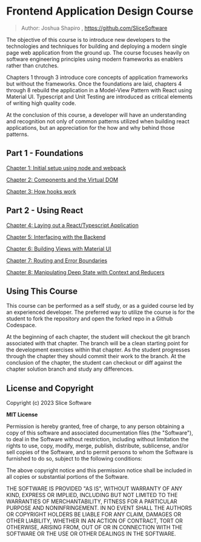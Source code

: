 # Frontend Application Design Course

> Author: Joshua Shapiro , https://github.com/SliceSoftware

The objective of this course is to introduce new developers to the technologies and techniques for building and 
deploying a modern single page web application from the ground up.  The course focuses heavily on software engineering 
principles using modern frameworks as enablers rather than crutches.  

Chapters 1 through 3 introduce core concepts of application frameworks but without the frameworks. Once the foundations are laid, chapters 4 through 8 
rebuild the application in a Model-View Pattern with React using Material UI. Typescript and Unit Testing are introduced as critical elements of writing 
high quality code. 

At the conclusion of this course, a developer will have an understanding and recognition not only of common patterns utilized when building react 
applications, but an appreciation for the how and why behind those patterns.  

## Part 1 - Foundations
[Chapter 1: Initial setup using node and webpack](chapter1/README.md)

[Chapter 2: Components and the Virtual DOM](chapter2/README.md)

[Chapter 3: How hooks work](chapter3/README.md)

## Part 2 - Using React
[Chapter 4: Laying out a React/Typescript Application](chapter4/README.md)

[Chapter 5: Interfacing with the Backend](chapter5/README.md)

[Chapter 6: Building Views with Material UI](chapter6/README.md)

[Chapter 7: Routing and Error Boundaries](chapter8/README.md)

[Chapter 8: Manipulating Deep State with Context and Reducers ](chapter9/README.md)



## Using This Course

This course can be performed as a self study, or as a guided course led by an
experienced developer.  The preferred way to utilize the course is for the student
to fork the repository and open the forked repo in a Github Codespace.  

At the beginning of each chapter, the student will checkout the git branch associated
with that chapter.  The branch will be a clean starting point for the development
exercises within that chapter.  As the student progresses through the chapter they 
should commit their work to the branch.  At the conclusion of the chapter, the 
student can checkout or diff against the chapter solution branch and study any 
differences. 

## License and Copyright

Copyright (c) 2023 Slice Software

**MIT License**

Permission is hereby granted, free of charge, to any person obtaining a copy
of this software and associated documentation files (the "Software"), to deal
in the Software without restriction, including without limitation the rights
to use, copy, modify, merge, publish, distribute, sublicense, and/or sell
copies of the Software, and to permit persons to whom the Software is
furnished to do so, subject to the following conditions:

The above copyright notice and this permission notice shall be included in all
copies or substantial portions of the Software.

THE SOFTWARE IS PROVIDED "AS IS", WITHOUT WARRANTY OF ANY KIND, EXPRESS OR
IMPLIED, INCLUDING BUT NOT LIMITED TO THE WARRANTIES OF MERCHANTABILITY,
FITNESS FOR A PARTICULAR PURPOSE AND NONINFRINGEMENT. IN NO EVENT SHALL THE
AUTHORS OR COPYRIGHT HOLDERS BE LIABLE FOR ANY CLAIM, DAMAGES OR OTHER
LIABILITY, WHETHER IN AN ACTION OF CONTRACT, TORT OR OTHERWISE, ARISING FROM,
OUT OF OR IN CONNECTION WITH THE SOFTWARE OR THE USE OR OTHER DEALINGS IN THE
SOFTWARE.
